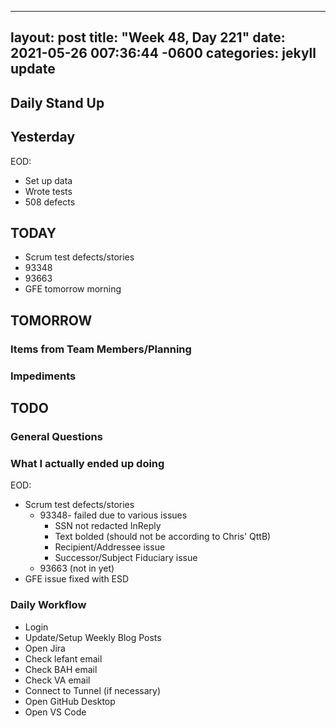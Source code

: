 
---
layout: post
title:  "Week 48, Day 221"
date:   2021-05-26 007:36:44 -0600
categories: jekyll update
---

## Daily Stand Up
## Yesterday
EOD:
* Set up data
* Wrote tests
* 508 defects

## TODAY
* Scrum test defects/stories
* 93348
* 93663
* GFE tomorrow morning


## TOMORROW

### Items from Team Members/Planning

### Impediments

## TODO

### General Questions  
  
### What I actually ended up doing
EOD:
* Scrum test defects/stories
  * 93348- failed due to various issues
    * SSN not redacted InReply
    * Text bolded (should not be according to Chris' QttB)
    * Recipient/Addressee issue
    * Successor/Subject Fiduciary issue
  * 93663 (not in yet)
* GFE issue fixed with ESD


  
### Daily Workflow
* Login
* Update/Setup Weekly Blog Posts
* Open Jira
* Check lefant email
* Check BAH email
* Check VA email
* Connect to Tunnel (if necessary)
* Open GitHub Desktop
* Open VS Code